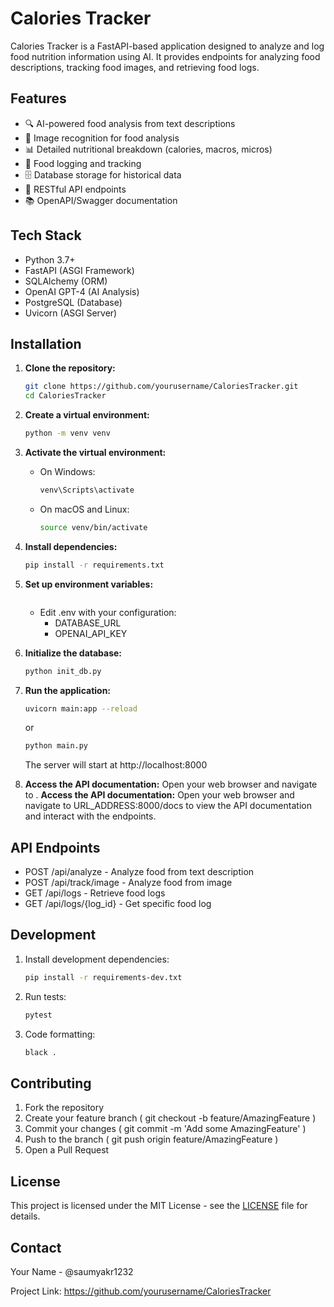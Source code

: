 # Calories Tracker

Calories Tracker is a FastAPI-based application designed to analyze and log food nutrition information using AI. It provides endpoints for analyzing food descriptions, tracking food images, and retrieving food logs.

## Features

- 🔍 AI-powered food analysis from text descriptions
- 📸 Image recognition for food analysis
- 📊 Detailed nutritional breakdown (calories, macros, micros)
- 📝 Food logging and tracking
- 🗄️ Database storage for historical data
- 🚀 RESTful API endpoints
- 📚 OpenAPI/Swagger documentation

## Tech Stack

- Python 3.7+
- FastAPI (ASGI Framework)
- SQLAlchemy (ORM)
- OpenAI GPT-4 (AI Analysis)
- PostgreSQL (Database)
- Uvicorn (ASGI Server)

## Installation

1. **Clone the repository:**
   ```bash
   git clone https://github.com/yourusername/CaloriesTracker.git
   cd CaloriesTracker
   ```
2. **Create a virtual environment:**
   ```bash
   python -m venv venv
   ```
3. **Activate the virtual environment:**
   - On Windows:
     ```bash
     venv\Scripts\activate
     ```
   - On macOS and Linux:
     ```bash
     source venv/bin/activate
     ```
4. **Install dependencies:**
   ```bash
   pip install -r requirements.txt
   ```
5. **Set up environment variables:**

   ```bash cp .env.example .env

   ```

   - Edit .env with your configuration:
     - DATABASE_URL
     - OPENAI_API_KEY

6. **Initialize the database:**
   ```bash
   python init_db.py
   ```
7. **Run the application:**

   ```bash
   uvicorn main:app --reload
   ```

   or

   ```bash
   python main.py
   ```

   The server will start at http://localhost:8000

8. **Access the API documentation:**
   Open your web browser and navigate to . **Access the API documentation:**
   Open your web browser and navigate to URL_ADDRESS:8000/docs to view the API documentation and interact with the endpoints.

## API Endpoints

- POST /api/analyze - Analyze food from text description
- POST /api/track/image - Analyze food from image
- GET /api/logs - Retrieve food logs
- GET /api/logs/{log_id} - Get specific food log

## Development

1. Install development dependencies:

   ```bash
   pip install -r requirements-dev.txt
   ```

2. Run tests:

   ```bash
   pytest
   ```

3. Code formatting:

   ```bash
   black .
   ```

## Contributing

1. Fork the repository
2. Create your feature branch ( git checkout -b feature/AmazingFeature )
3. Commit your changes ( git commit -m 'Add some AmazingFeature' )
4. Push to the branch ( git push origin feature/AmazingFeature )
5. Open a Pull Request

## License

This project is licensed under the MIT License - see the [LICENSE](LICENSE) file for details.

## Contact

Your Name - @saumyakr1232

Project Link: https://github.com/yourusername/CaloriesTracker
